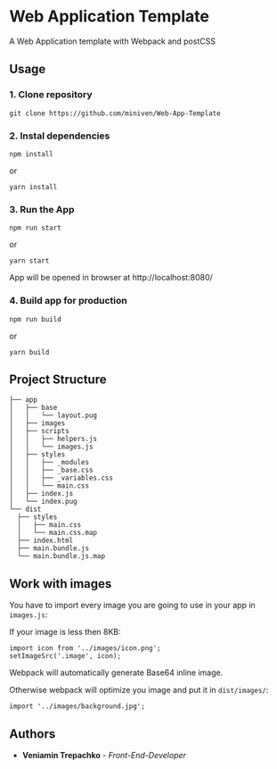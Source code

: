# Web Application Template

A Web Application template with Webpack and postCSS

## Usage

### 1. Clone repository

```
git clone https://github.com/miniven/Web-App-Template
```

### 2. Instal dependencies

```
npm install
```

or

```
yarn install
```

### 3. Run the App

```
npm run start
```

or

```
yarn start
```

App will be opened in browser at http://localhost:8080/

### 4. Build app for production


```
npm run build
```

or

```
yarn build
```

## Project Structure

    ├── app
    │   ├── base
    │   │   └── layout.pug
    │   ├── images
    │   ├── scripts
    │   │   ├── helpers.js
    │   │   └── images.js
    │   ├── styles
    │   │   ├── _modules
    │   │   ├── _base.css
    │   │   ├── _variables.css
    │   │   └── main.css
    │   ├── index.js
    │   └── index.pug
    └── dist
      ├── styles
      │   ├── main.css
      │   └── main.css.map
      ├── index.html
      ├── main.bundle.js
      └── main.bundle.js.map

## Work with images

You have to import every image you are going to use in your app in `images.js`:

If your image is less then 8KB:

```
import icon from '../images/icon.png';
setImageSrc('.image', icon);
```

Webpack will automatically generate Base64 inline image.

Otherwise webpack will optimize you image and put it in `dist/images/`:

```
import '../images/background.jpg';
```

## Authors

* **Veniamin Trepachko** - *Front-End-Developer*